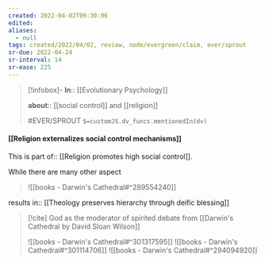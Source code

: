 ```yaml
---
created: 2022-04-02T09:30:06 
edited: 
aliases:
  - null
tags: created/2022/04/02, review, node/evergreen/claim, ever/sprout
sr-due: 2022-04-24
sr-interval: 14
sr-ease: 225
---
```


> [!infobox]- 
> **In**:: [[Evolutionary Psychology]]
> 
> **about**:: [[social control]] and [[religion]]
> 
> #EVER/SPROUT `$=customJS.dv_funcs.mentionedIn(dv)`

#### [[Religion externalizes social control mechanisms]] 

This is 
part of:: [[Religion promotes high social control]].

While there are many other aspect
> ![[books - Darwin's Cathedral#^289554240]]

results in:: [[Theology preserves hierarchy through deific blessing]]

> [!cite] God as the moderator of spirited debate from [[Darwin's Cathedral by David Sloan Wilson]]
> 
> ![[books - Darwin's Cathedral#^301317595]]
> ![[books - Darwin's Cathedral#^301114706]]
> ![[books - Darwin's Cathedral#^294094920]]
